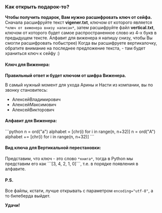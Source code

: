 <h3>Как открыть подарок-то?</h3>
<strong>Чтобы получить подарок, Вам нужно расшифровать ключ от сейфа.</strong>
Сначала расшифруйте текст <strong>vigener.txt</strong>, ключом от которого является <code>*ключ от виженера внизу написан*</code>, затем расшифруйте файл <strong>vertical.txt</strong>, ключом от которого будет самое распространенное слово из 4-х букв в предыдущем тексте.
Алфавит для виженера я напишу снизу, чтобы Вы смогли расшифровать побыстрее)
Когда вы расшифруете вертикалочку, обратите внимание на последнее предложение текста, - там будет храниться ключ к сейфу :) 

<h4>Ключ для Виженера:</h4>
<strong>Правильный ответ и будет ключом от шифра Виженера.</strong>

В самый нужный момент для ухода Арины и Насти из компании, вы по звонку становитесь:
- АлексейВладимирович
- АлексейМаксимович
- АлексейВикторович

<h4>Алфавит для Виженера:</h4>
```python
n = ord("а")
alphabet = [chr(i) for i in range(n, n+32)]
n = ord("А")
alphabet += [chr(i) for i in range(n, n+32)]
```
<h4>Вид ключа для Вертикальной перестановки:</h4>
Представим, что ключ - это слово <code>*книга*</code>, тогда в Python мы представим его как ```[3, 4, 2, 1, 0]```, т.е. в порядке появления в алфавите.

<h4>P.S.</h4>
Все файлы, кстати, лучше открывать с параметром <code>encoding="utf-8"</code>, а то билеберда выйдет.

<strong>Удачи!</strong>

